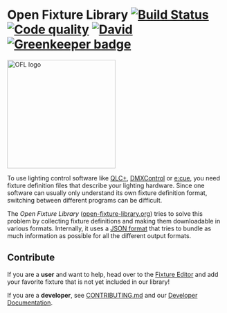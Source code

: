 # Open Fixture Library [![Build Status](https://img.shields.io/travis/OpenLightingProject/open-fixture-library/master.svg?label=tests)](https://travis-ci.org/OpenLightingProject/open-fixture-library/branches) [![Code quality](https://api.codacy.com/project/badge/Grade/73096865e9f44a7bb246a318ffc8e68b)](https://www.codacy.com/app/FloEdelmann/open-fixture-library) [![David](https://img.shields.io/david/OpenLightingProject/open-fixture-library.svg)](https://david-dm.org/OpenLightingProject/open-fixture-library) [![Greenkeeper badge](https://badges.greenkeeper.io/OpenLightingProject/open-fixture-library.svg)](https://greenkeeper.io/)

<a href="./ui/static/ofl-logo.svg"><img alt="OFL logo" src="https://cdn.rawgit.com/OpenLightingProject/open-fixture-library/master/ui/static/ofl-logo.svg" width="250" /></a>

To use lighting control software like [QLC+](http://www.qlcplus.org/), [DMXControl](https://www.dmxcontrol.org/) or [e:cue](http://www.ecue.de/), you need fixture definition files that describe your lighting hardware. Since one software can usually only understand its own fixture definition format, switching between different programs can be difficult.

The *Open Fixture Library* ([open-fixture-library.org](https://open-fixture-library.org/)) tries to solve this problem by collecting fixture definitions and making them downloadable in various formats. Internally, it uses a [JSON format](docs/fixture-format.md) that tries to bundle as much information as possible for all the different output formats.


## Contribute

If you are a **user** and want to help, head over to the [Fixture Editor](https://open-fixture-library.org/fixture-editor) and add your favorite fixture that is not yet included in our library!

If you are a **developer**, see [CONTRIBUTING.md](docs/CONTRIBUTING.md) and our [Developer Documentation](docs/README.md).
